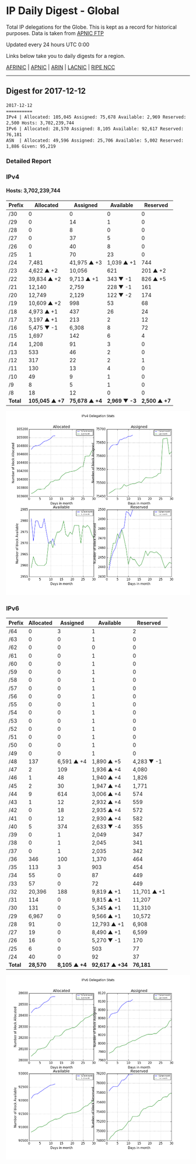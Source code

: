 # IP Daily Digest - Global

Total IP delegations for the Globe. This is kept as a record for historical purposes. Data is taken from [APNIC FTP](https://ftp.apnic.net/)

Updated every 24 hours UTC 0:00

Links below take you to daily digests for a region.

[AFRINIC](./archives/AFRINIC/) | [APNIC](./archives/APNIC/) | [ARIN](./archives/ARIN/) | [LACNIC](./archives/LACNIC/) | [RIPE NCC](./archives/RIPE_NCC/)

---

## Digest for 2017-12-12
```
2017-12-12
==========
IPv4 | Allocated: 105,045 Assigned: 75,678 Available: 2,969 Reserved: 2,500 Hosts: 3,702,239,744
IPv6 | Allocated: 28,570 Assigned: 8,105 Available: 92,617 Reserved: 76,181
ASN  | Allocated: 49,596 Assigned: 25,706 Available: 5,002 Reserved: 1,886 Given: 95,219
```

### Detailed Report

### IPv4

#### Hosts: **3,702,239,744**

| Prefix | Allocated | Assigned | Available | Reserved |
| ----- | ----- | ----- | ----- | ----- |
| /30 | 0 | 0 | 0 | 0 |
| /29 | 0 | 14 | 1 | 0 |
| /28 | 0 | 8 | 0 | 0 |
| /27 | 0 | 37 | 5 | 0 |
| /26 | 0 | 40 | 8 | 0 |
| /25 | 1 | 70 | 23 | 0 |
| /24 | 7,481 | 41,975 ▲ +3 | 1,039 ▲ +1 | 744 |
| /23 | 4,622 ▲ +2 | 10,056 | 621 | 201 ▲ +2 |
| /22 | 39,834 ▲ +2 | 9,713 ▲ +1 | 343 ▼ -1 | 826 ▲ +5 |
| /21 | 12,140 | 2,759 | 228 ▼ -1 | 161 |
| /20 | 12,749 | 2,129 | 122 ▼ -2 | 174 |
| /19 | 10,609 ▲ +2 | 998 | 53 | 68 |
| /18 | 4,973 ▲ +1 | 437 | 26 | 24 |
| /17 | 3,197 ▲ +1 | 213 | 2 | 12 |
| /16 | 5,475 ▼ -1 | 6,308 | 8 | 72 |
| /15 | 1,697 | 142 | 6 | 4 |
| /14 | 1,208 | 91 | 3 | 0 |
| /13 | 533 | 46 | 2 | 0 |
| /12 | 317 | 22 | 2 | 1 |
| /11 | 130 | 13 | 4 | 0 |
| /10 | 49 | 9 | 1 | 0 |
| /9 | 8 | 5 | 1 | 0 |
| /8 | 18 | 12 | 0 | 0 |
| **Total** | **105,045 ▲ +7** | **75,678 ▲ +4** | **2,969 ▼ -3** | **2,500 ▲ +7** |

![ipv4-stats](ipv4-figure.png)

### IPv6

| Prefix | Allocated | Assigned | Available | Reserved |
| ----- | ----- | ----- | ----- | ----- |
| /64 | 0 | 3 | 1 | 2 |
| /63 | 0 | 0 | 1 | 0 |
| /62 | 0 | 0 | 0 | 0 |
| /61 | 0 | 0 | 1 | 0 |
| /60 | 0 | 0 | 1 | 0 |
| /59 | 0 | 0 | 1 | 0 |
| /58 | 0 | 0 | 1 | 0 |
| /57 | 0 | 0 | 1 | 0 |
| /56 | 0 | 0 | 1 | 0 |
| /55 | 0 | 0 | 1 | 0 |
| /54 | 0 | 0 | 1 | 0 |
| /53 | 0 | 0 | 1 | 0 |
| /52 | 0 | 0 | 1 | 0 |
| /51 | 0 | 0 | 1 | 0 |
| /50 | 0 | 0 | 1 | 0 |
| /49 | 0 | 0 | 1 | 0 |
| /48 | 137 | 6,591 ▲ +4 | 1,890 ▲ +5 | 4,283 ▼ -1 |
| /47 | 2 | 109 | 1,936 ▲ +4 | 4,080 |
| /46 | 1 | 48 | 1,940 ▲ +4 | 1,826 |
| /45 | 2 | 30 | 1,947 ▲ +4 | 1,771 |
| /44 | 9 | 614 | 3,006 ▲ +4 | 574 |
| /43 | 1 | 12 | 2,932 ▲ +4 | 559 |
| /42 | 0 | 18 | 2,935 ▲ +4 | 572 |
| /41 | 0 | 12 | 2,930 ▲ +4 | 582 |
| /40 | 5 | 374 | 2,633 ▼ -4 | 355 |
| /39 | 0 | 1 | 2,049 | 347 |
| /38 | 0 | 1 | 2,045 | 341 |
| /37 | 0 | 1 | 2,035 | 342 |
| /36 | 346 | 100 | 1,370 | 464 |
| /35 | 113 | 3 | 903 | 454 |
| /34 | 55 | 0 | 87 | 449 |
| /33 | 57 | 0 | 72 | 449 |
| /32 | 20,396 | 188 | 9,819 ▲ +1 | 11,701 ▲ +1 |
| /31 | 114 | 0 | 9,815 ▲ +1 | 11,207 |
| /30 | 131 | 0 | 5,345 ▲ +1 | 11,310 |
| /29 | 6,967 | 0 | 9,566 ▲ +1 | 10,572 |
| /28 | 91 | 0 | 12,793 ▲ +1 | 6,908 |
| /27 | 19 | 0 | 8,490 ▲ +1 | 6,599 |
| /26 | 16 | 0 | 5,270 ▼ -1 | 170 |
| /25 | 6 | 0 | 503 | 77 |
| /24 | 40 | 0 | 92 | 37 |
| **Total** | **28,570** | **8,105 ▲ +4** | **92,617 ▲ +34** | **76,181** |

![ipv6-stats](ipv6-figure.png)